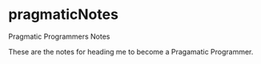 # pragmaticNotes
Pragmatic Programmers Notes

These are the notes for heading me to become a Pragamatic Programmer.
